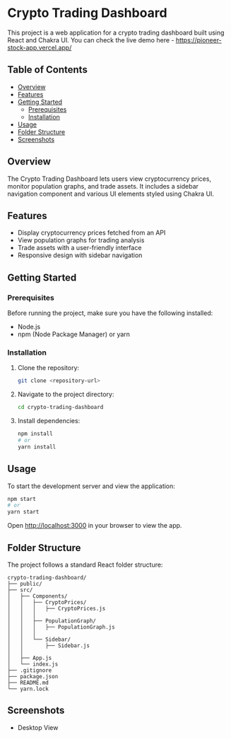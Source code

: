 
# Crypto Trading Dashboard

This project is a web application for a crypto trading dashboard built using React and Chakra UI.
You can check the live demo here - https://pioneer-stock-app.vercel.app/

## Table of Contents

- [Overview](#overview)
- [Features](#features)
- [Getting Started](#getting-started)
  - [Prerequisites](#prerequisites)
  - [Installation](#installation)
- [Usage](#usage)
- [Folder Structure](#folder-structure)
- [Screenshots](#screenshots)

## Overview

The Crypto Trading Dashboard lets users view cryptocurrency prices, monitor population graphs, and trade assets. It includes a sidebar navigation component and various UI elements styled using Chakra UI.

## Features

- Display cryptocurrency prices fetched from an API
- View population graphs for trading analysis
- Trade assets with a user-friendly interface
- Responsive design with sidebar navigation

## Getting Started

### Prerequisites

Before running the project, make sure you have the following installed:

- Node.js
- npm (Node Package Manager) or yarn

### Installation

1. Clone the repository:

   ```bash
   git clone <repository-url>
   ```

2. Navigate to the project directory:

   ```bash
   cd crypto-trading-dashboard
   ```

3. Install dependencies:

   ```bash
   npm install
   # or
   yarn install
   ```

## Usage

To start the development server and view the application:

```bash
npm start
# or
yarn start
```

Open [http://localhost:3000](http://localhost:3000) in your browser to view the app.

## Folder Structure

The project follows a standard React folder structure:

```
crypto-trading-dashboard/
├── public/
├── src/
│   ├── Components/
│   │   ├── CryptoPrices/
│   │   │   ├── CryptoPrices.js
│   │   │   
│   │   ├── PopulationGraph/
│   │   │   ├── PopulationGraph.js
│   │   │   
│   │   └── Sidebar/
│   │       ├── Sidebar.js
│   │      
│   ├── App.js
│   └── index.js
├── .gitignore
├── package.json
├── README.md
└── yarn.lock
```
## Screenshots 


- Desktop View 
